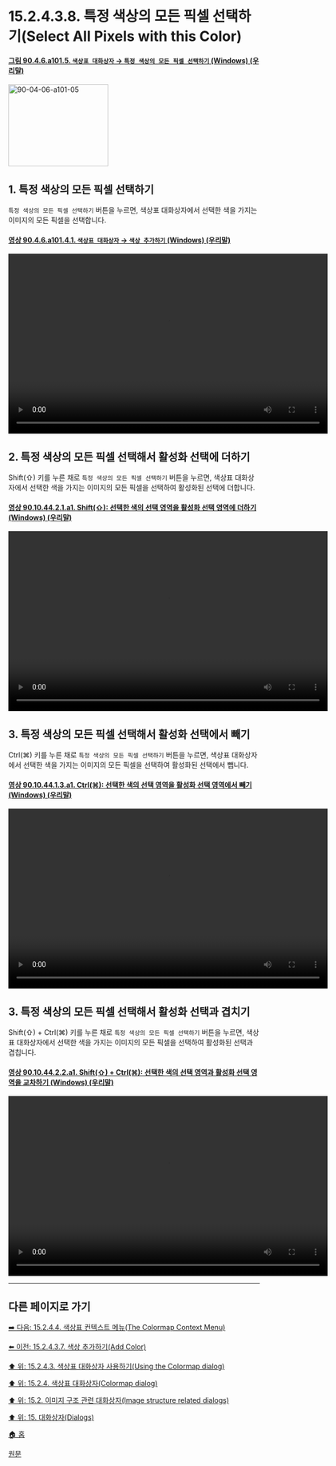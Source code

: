 # 15.2.4.3.8. 특정 색상의 모든 픽셀 선택하기(Select All Pixels with this Color)

<a id="90-04-06-a101-05"></a>

#### [그림 90.4.6.a101.5. `색상표 대화상자` → `특정 색상의 모든 픽셀 선택하기` (Windows) (우리말)](./90-04-0006-colormap.md#90-04-06-a101-05)
<img width="200" height="164" alt="90-04-06-a101-05" src="https://github.com/wonder13662/gimp/assets/15767104/76cb8040-e532-4804-b628-464e6533d5da" />

<a id="90-04-06-a101-05-s1"></a>

## 1. 특정 색상의 모든 픽셀 선택하기
`특정 색상의 모든 픽셀 선택하기` 버튼을 누르면, 색상표 대화상자에서 선택한 색을 가지는 이미지의 모든 픽셀을 선택합니다.

<a id="90-04-06-a101-04-01"></a>

#### [영상 90.4.6.a101.4.1. `색상표 대화상자` → `색상 추가하기` (Windows) (우리말)](./90-04-0006-colormap.md#90-04-06-a101-04-01)
<video controls="controls" width="640" height="360" src="https://github.com/wonder13662/gimp/assets/15767104/ea086d84-d574-4f49-b314-5855e73e4852"></video>

<a id="90-04-06-a101-05-s2"></a>

## 2. 특정 색상의 모든 픽셀 선택해서 활성화 선택에 더하기
Shift(⇧) 키를 누른 채로 `특정 색상의 모든 픽셀 선택하기` 버튼을 누르면, 색상표 대화상자에서 선택한 색을 가지는 이미지의 모든 픽셀을 선택하여 활성화된 선택에 더합니다.

<a id="90-10-44-02-01-a1"></a>

#### [영상 90.10.44.2.1.a1. Shift(⇧): 선택한 색의 선택 영역을 활성화 선택 영역에 더하기 (Windows) (우리말)](./90-10-44-02-01-add_to_selection.md#90-10-44-02-01-a1)
<video controls="controls" width="640" height="360" src="https://github.com/wonder13662/gimp/assets/15767104/58d89cd2-df93-4e07-844e-db78b1aadc4b"></video>

<a id="90-04-06-a101-05-s3"></a>

## 3. 특정 색상의 모든 픽셀 선택해서 활성화 선택에서 빼기
Ctrl(⌘) 키를 누른 채로 `특정 색상의 모든 픽셀 선택하기` 버튼을 누르면, 색상표 대화상자에서 선택한 색을 가지는 이미지의 모든 픽셀을 선택하여 활성화된 선택에서 뺍니다.

<a id="90-10-44-01-03-a1"></a>

#### [영상 90.10.44.1.3.a1. Ctrl(⌘): 선택한 색의 선택 영역을 활성화 선택 영역에서 빼기 (Windows) (우리말)](./90-10-44-01-03-subtract_from_selection.md#90-10-44-01-03-a1)
<video controls="controls" width="640" height="360" src="https://github.com/wonder13662/gimp/assets/15767104/6b513e56-8672-4914-a658-e369c3eb4b48"></video>

<a id="90-04-06-a101-05-s4"></a>

## 3. 특정 색상의 모든 픽셀 선택해서 활성화 선택과 겹치기
Shift(⇧) + Ctrl(⌘) 키를 누른 채로 `특정 색상의 모든 픽셀 선택하기` 버튼을 누르면, 색상표 대화상자에서 선택한 색을 가지는 이미지의 모든 픽셀을 선택하여 활성화된 선택과 겹칩니다.

<a id="90-10-44-02-02-a1"></a>

#### [영상 90.10.44.2.2.a1. Shift(⇧) + Ctrl(⌘): 선택한 색의 선택 영역과 활성화 선택 영역을 교차하기 (Windows) (우리말)](./90-10-44-02-02-intersect_with_selection.md#90-10-44-02-02-a1)
<video controls="controls" width="640" height="360" src="https://github.com/wonder13662/gimp/assets/15767104/04b429b5-9084-4db7-bd86-1e267822a01d"></video>

***

## 다른 페이지로 가기

[➡️ 다음: 15.2.4.4. 색상표 컨텍스트 메뉴(The Colormap Context Menu)](./15-02-04-04-00-the_colormap_context_menu.md)

[⬅️ 이전: 15.2.4.3.7. 색상 추가하기(Add Color)](./15-02-04-03-07-add_color.md)

[⬆️ 위: 15.2.4.3. 색상표 대화상자 사용하기(Using the Colormap dialog)](./15-02-04-03-00-using_the_colormap_dialog.md)

[⬆️ 위: 15.2.4. 색상표 대화상자(Colormap dialog)](./15-02-04-00-colormap-dialog.md)

[⬆️ 위: 15.2. 이미지 구조 관련 대화상자(Image structure related dialogs)](./15-02-00-image-structure-related-dialogs.md)

[⬆️ 위: 15. 대화상자(Dialogs)](./15-00-dialogs.md)

[🏠 홈](./00-home.md)

[원문](https://docs.gimp.org/2.10/ko/gimp-indexed-palette-dialog.html#gimp-indexed-palette-dialog-using)